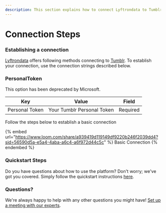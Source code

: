 ```yaml
---
description: This section explains how to connect Lyftrondata to Tumblr.
---
```


# Connection Steps

### Establishing a connection

[Lyftrondata](https://www.lyftrondata.com) offers following methods connecting to [Tumblr](https://www.lyftrondata.com/integration/marketing-analytics/tumblr/). To establish your connection, use the connection strings described below.

### PersonalToken

This option has been deprecated by Microsoft.

| Key            | Value                      | Field    |
| -------------- | -------------------------- | -------- |
| Personal Token | Your Tumblr Personal Token | Required |

Follow the steps below to establish a basic connection

{% embed url="https://www.loom.com/share/a939419d119149df9220b246f2039dd4?sid=56590d5a-e5a4-4aba-a6c4-a6f972d44c5c" %}
Basic Connection
{% endembed %}

### Quickstart Steps

Do you have questions about how to use the platform? Don't worry; we've got you covered. Simply follow the quickstart instructions [here](./).

### Questions? <a href="#questions" id="questions"></a>

We're always happy to help with any other questions you might have! [Set up a meeting with our experts](https://www.lyftrondata.com/book-a-meeting/).
